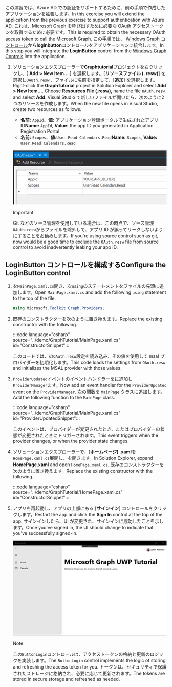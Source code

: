 <!-- markdownlint-disable MD002 MD041 -->

<span data-ttu-id="c358b-101">この演習では、Azure AD での認証をサポートするために、前の手順で作成したアプリケーションを拡張します。</span><span class="sxs-lookup"><span data-stu-id="c358b-101">In this exercise you will extend the application from the previous exercise to support authentication with Azure AD.</span></span> <span data-ttu-id="c358b-102">これは、Microsoft Graph を呼び出すために必要な OAuth アクセストークンを取得するために必要です。</span><span class="sxs-lookup"><span data-stu-id="c358b-102">This is required to obtain the necessary OAuth access token to call the Microsoft Graph.</span></span> <span data-ttu-id="c358b-103">この手順では、 [Windows Graph コントロール](https://github.com/windows-toolkit/Graph-Controls)から**loginbutton**コントロールをアプリケーションに統合します。</span><span class="sxs-lookup"><span data-stu-id="c358b-103">In this step you will integrate the **LoginButton** control from the [Windows Graph Controls](https://github.com/windows-toolkit/Graph-Controls) into the application.</span></span>

1. <span data-ttu-id="c358b-104">ソリューションエクスプローラーで**Graphtutorial**プロジェクトを右クリックし、[ **Add > New Item...**.] を選択します。[**リソースファイル (. resw)**] を選択し`OAuth.resw` 、ファイルに名前を指定して、[**追加**] を選択します。</span><span class="sxs-lookup"><span data-stu-id="c358b-104">Right-click the **GraphTutorial** project in Solution Explorer and select **Add > New Item...**. Choose **Resources File (.resw)**, name the file `OAuth.resw` and select **Add**.</span></span> <span data-ttu-id="c358b-105">Visual Studio で新しいファイルが開いたら、次のように2つのリソースを作成します。</span><span class="sxs-lookup"><span data-stu-id="c358b-105">When the new file opens in Visual Studio, create two resources as follows.</span></span>

    - <span data-ttu-id="c358b-106">**名前:** `AppId`、**値:** アプリケーション登録ポータルで生成されたアプリ ID</span><span class="sxs-lookup"><span data-stu-id="c358b-106">**Name:** `AppId`, **Value:** the app ID you generated in Application Registration Portal</span></span>
    - <span data-ttu-id="c358b-107">**名前:** `Scopes`、**値:**`User.Read Calendars.Read`</span><span class="sxs-lookup"><span data-stu-id="c358b-107">**Name:** `Scopes`, **Value:** `User.Read Calendars.Read`</span></span>

    ![Visual Studio エディターの OAuth w ファイルのスクリーンショット](./images/edit-resources-01.png)

    > [!IMPORTANT]
    > <span data-ttu-id="c358b-109">Git などのソース管理を使用している場合は、この時点で、ソース管理`OAuth.resw`からファイルを除外して、アプリ ID が誤ってリークしないようにすることをお勧めします。</span><span class="sxs-lookup"><span data-stu-id="c358b-109">If you're using source control such as git, now would be a good time to exclude the `OAuth.resw` file from source control to avoid inadvertently leaking your app ID.</span></span>

## <a name="configure-the-loginbutton-control"></a><span data-ttu-id="c358b-110">LoginButton コントロールを構成する</span><span class="sxs-lookup"><span data-stu-id="c358b-110">Configure the LoginButton control</span></span>

1. <span data-ttu-id="c358b-111">を`MainPage.xaml.cs`開き、次`using`のステートメントをファイルの先頭に追加します。</span><span class="sxs-lookup"><span data-stu-id="c358b-111">Open `MainPage.xaml.cs` and add the following `using` statement to the top of the file.</span></span>

    ```csharp
    using Microsoft.Toolkit.Graph.Providers;
    ```

1. <span data-ttu-id="c358b-112">既存のコンストラクターを次のように置き換えます。</span><span class="sxs-lookup"><span data-stu-id="c358b-112">Replace the existing constructor with the following.</span></span>

    :::code language="csharp" source="../demo/GraphTutorial/MainPage.xaml.cs" id="ConstructorSnippet":::

    <span data-ttu-id="c358b-113">このコードでは、の`OAuth.resw`設定を読み込み、その値を使用して msal プロバイダーを初期化します。</span><span class="sxs-lookup"><span data-stu-id="c358b-113">This code loads the settings from `OAuth.resw` and initializes the MSAL provider with those values.</span></span>

1. <span data-ttu-id="c358b-114">`ProviderUpdated`イベントのイベントハンドラーをに追加し`ProviderManager`ます。</span><span class="sxs-lookup"><span data-stu-id="c358b-114">Now add an event handler for the `ProviderUpdated` event on the `ProviderManager`.</span></span> <span data-ttu-id="c358b-115">次の関数を `MainPage` クラスに追加します。</span><span class="sxs-lookup"><span data-stu-id="c358b-115">Add the following function to the `MainPage` class.</span></span>

    :::code language="csharp" source="../demo/GraphTutorial/MainPage.xaml.cs" id="ProviderUpdatedSnippet":::

    <span data-ttu-id="c358b-116">このイベントは、プロバイダーが変更されたとき、またはプロバイダーの状態が変更されたときにトリガーされます。</span><span class="sxs-lookup"><span data-stu-id="c358b-116">This event triggers when the provider changes, or when the provider state changes.</span></span>

1. <span data-ttu-id="c358b-117">ソリューションエクスプローラーで、[**ホームページ] .xaml**を`HomePage.xaml.cs`展開し、を開きます。</span><span class="sxs-lookup"><span data-stu-id="c358b-117">In Solution Explorer, expand **HomePage.xaml** and open `HomePage.xaml.cs`.</span></span> <span data-ttu-id="c358b-118">既存のコンストラクターを次のように置き換えます。</span><span class="sxs-lookup"><span data-stu-id="c358b-118">Replace the existing constructor with the following.</span></span>

    :::code language="csharp" source="../demo/GraphTutorial/HomePage.xaml.cs" id="ConstructorSnippet":::

1. <span data-ttu-id="c358b-119">アプリを再起動し、アプリの上部にある [**サインイン**] コントロールをクリックします。</span><span class="sxs-lookup"><span data-stu-id="c358b-119">Restart the app and click the **Sign In** control at the top of the app.</span></span> <span data-ttu-id="c358b-120">サインインしたら、UI が変更され、サインインに成功したことを示します。</span><span class="sxs-lookup"><span data-stu-id="c358b-120">Once you've signed in, the UI should change to indicate that you've successfully signed-in.</span></span>

    ![サインインした後のアプリのスクリーンショット](./images/add-aad-auth-01.png)

    > [!NOTE]
    > <span data-ttu-id="c358b-122">この`ButtonLogin`コントロールは、アクセストークンの格納と更新のロジックを実装します。</span><span class="sxs-lookup"><span data-stu-id="c358b-122">The `ButtonLogin` control implements the logic of storing and refreshing the access token for you.</span></span> <span data-ttu-id="c358b-123">トークンは、セキュリティで保護されたストレージに格納され、必要に応じて更新されます。</span><span class="sxs-lookup"><span data-stu-id="c358b-123">The tokens are stored in secure storage and refreshed as needed.</span></span>
